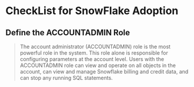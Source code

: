 # CheckList for SnowFlake Adoption

## Define the ACCOUNTADMIN Role
> The account administrator (ACCOUNTADMIN) role is the most powerful role in the system. This role alone is responsible for configuring parameters at the account level. Users with the ACCOUNTADMIN role can view and operate on all objects in the account, can view and manage Snowflake billing and credit data, and can stop any running SQL statements.
